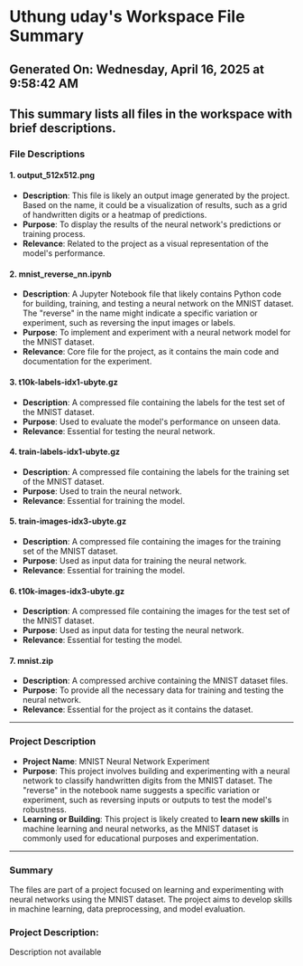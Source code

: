 # Uthung uday's Workspace File Summary
## Generated On: Wednesday, April 16, 2025 at 9:58:42 AM
This summary lists all files in the workspace with brief descriptions.
---
### File Descriptions

#### 1. **output_512x512.png**
   - **Description**: This file is likely an output image generated by the project. Based on the name, it could be a visualization of results, such as a grid of handwritten digits or a heatmap of predictions.
   - **Purpose**: To display the results of the neural network's predictions or training process.
   - **Relevance**: Related to the project as a visual representation of the model's performance.

#### 2. **mnist_reverse_nn.ipynb**
   - **Description**: A Jupyter Notebook file that likely contains Python code for building, training, and testing a neural network on the MNIST dataset. The "reverse" in the name might indicate a specific variation or experiment, such as reversing the input images or labels.
   - **Purpose**: To implement and experiment with a neural network model for the MNIST dataset.
   - **Relevance**: Core file for the project, as it contains the main code and documentation for the experiment.

#### 3. **t10k-labels-idx1-ubyte.gz**
   - **Description**: A compressed file containing the labels for the test set of the MNIST dataset.
   - **Purpose**: Used to evaluate the model's performance on unseen data.
   - **Relevance**: Essential for testing the neural network.

#### 4. **train-labels-idx1-ubyte.gz**
   - **Description**: A compressed file containing the labels for the training set of the MNIST dataset.
   - **Purpose**: Used to train the neural network.
   - **Relevance**: Essential for training the model.

#### 5. **train-images-idx3-ubyte.gz**
   - **Description**: A compressed file containing the images for the training set of the MNIST dataset.
   - **Purpose**: Used as input data for training the neural network.
   - **Relevance**: Essential for training the model.

#### 6. **t10k-images-idx3-ubyte.gz**
   - **Description**: A compressed file containing the images for the test set of the MNIST dataset.
   - **Purpose**: Used as input data for testing the neural network.
   - **Relevance**: Essential for testing the model.

#### 7. **mnist.zip**
   - **Description**: A compressed archive containing the MNIST dataset files.
   - **Purpose**: To provide all the necessary data for training and testing the neural network.
   - **Relevance**: Essential for the project as it contains the dataset.

---

### Project Description

- **Project Name**: MNIST Neural Network Experiment
- **Purpose**: This project involves building and experimenting with a neural network to classify handwritten digits from the MNIST dataset. The "reverse" in the notebook name suggests a specific variation or experiment, such as reversing inputs or outputs to test the model's robustness.
- **Learning or Building**: This project is likely created to **learn new skills** in machine learning and neural networks, as the MNIST dataset is commonly used for educational purposes and experimentation.

--- 

### Summary
The files are part of a project focused on learning and experimenting with neural networks using the MNIST dataset. The project aims to develop skills in machine learning, data preprocessing, and model evaluation. 
### Project Description:
 Description not available
